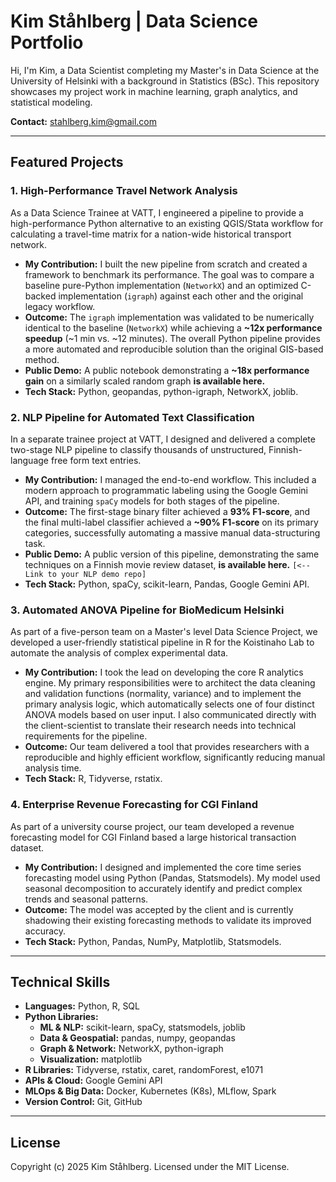 # Kim Ståhlberg | Data Science Portfolio

Hi, I'm Kim, a Data Scientist completing my Master's in Data Science at the University of Helsinki with a background in Statistics (BSc). This repository showcases my project work in machine learning, graph analytics, and statistical modeling.

**Contact:** [stahlberg.kim@gmail.com](mailto:stahlberg.kim@gmail.com)

---

## Featured Projects

### 1. High-Performance Travel Network Analysis
As a Data Science Trainee at VATT, I engineered a pipeline to provide a high-performance Python alternative to an existing QGIS/Stata workflow for calculating a travel-time matrix for a nation-wide historical transport network.

* **My Contribution:** I built the new pipeline from scratch and created a framework to benchmark its performance. The goal was to compare a baseline pure-Python implementation (`NetworkX`) and an optimized C-backed implementation (`igraph`) against each other and the original legacy workflow.
* **Outcome:** The `igraph` implementation was validated to be numerically identical to the baseline (`NetworkX`) while achieving a **~12x performance speedup** (~1 min vs. ~12 minutes). The overall Python pipeline provides a more automated and reproducible solution than the original GIS-based method.
* **Public Demo:** A public notebook demonstrating a **~18x performance gain** on a similarly scaled random graph **is available here.**
* **Tech Stack:** Python, geopandas, python-igraph, NetworkX, joblib.

### 2. NLP Pipeline for Automated Text Classification
In a separate trainee project at VATT, I designed and delivered a complete two-stage NLP pipeline to classify thousands of unstructured, Finnish-language free form text entries.

* **My Contribution:** I managed the end-to-end workflow. This included a modern approach to programmatic labeling using the Google Gemini API, and training `spaCy` models for both stages of the pipeline.
* **Outcome:** The first-stage binary filter achieved a **93% F1-score**, and the final multi-label classifier achieved a **~90% F1-score** on its primary categories, successfully automating a massive manual data-structuring task.
* **Public Demo:** A public version of this pipeline, demonstrating the same techniques on a Finnish movie review dataset, **is available here.** `[<-- Link to your NLP demo repo]`
* **Tech Stack:** Python, spaCy, scikit-learn, Pandas, Google Gemini API.

### 3. Automated ANOVA Pipeline for BioMedicum Helsinki
As part of a five-person team on a Master's level Data Science Project, we developed a user-friendly statistical pipeline in R for the Koistinaho Lab to automate the analysis of complex experimental data.

* **My Contribution:** I took the lead on developing the core R analytics engine. My primary responsibilities were to architect the data cleaning and validation functions (normality, variance) and to implement the primary analysis logic, which automatically selects one of four distinct ANOVA models based on user input. I also communicated directly with the client-scientist to translate their research needs into technical requirements for the pipeline.
* **Outcome:** Our team delivered a tool that provides researchers with a reproducible and highly efficient workflow, significantly reducing manual analysis time.
* **Tech Stack:** R, Tidyverse, rstatix.

### 4. Enterprise Revenue Forecasting for CGI Finland
As part of a university course project, our team developed a revenue forecasting model for CGI Finland based a large historical transaction dataset.

* **My Contribution:** I designed and implemented the core time series forecasting model using Python (Pandas, Statsmodels). My model used seasonal decomposition to accurately identify and predict complex trends and seasonal patterns.
* **Outcome:** The model was accepted by the client and is currently shadowing their existing forecasting methods to validate its improved accuracy.
* **Tech Stack:** Python, Pandas, NumPy, Matplotlib, Statsmodels.

---

## Technical Skills

* **Languages:** Python, R, SQL
* **Python Libraries:**
    * **ML & NLP:** scikit-learn, spaCy, statsmodels, joblib
    * **Data & Geospatial:** pandas, numpy, geopandas
    * **Graph & Network:** NetworkX, python-igraph
    * **Visualization:** matplotlib
* **R Libraries:** Tidyverse, rstatix, caret, randomForest, e1071
* **APIs & Cloud:** Google Gemini API
* **MLOps & Big Data:** Docker, Kubernetes (K8s), MLflow, Spark
* **Version Control:** Git, GitHub

---

## License

Copyright (c) 2025 Kim Ståhlberg. Licensed under the MIT License.
